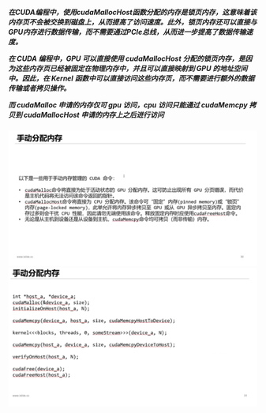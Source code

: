 <h5>在CUDA编程中，使用cudaMallocHost函数分配的内存是锁页内存，这意味着该内存页不会被交换到磁盘上，从而提高了访问速度。此外，锁页内存还可以直接与GPU内存进行数据传输，而不需要通过PCIe总线，从而进一步提高了数据传输速度。

在 CUDA 编程中，GPU 可以直接使用 cudaMallocHost 分配的锁页内存，是因为这些内存页已经被固定在物理内存中，并且可以直接映射到 GPU 的地址空间中。因此，在 Kernel 函数中可以直接访问这些内存页，而不需要进行额外的数据传输或者拷贝操作。

而 cudaMalloc 申请的内存仅可 gpu 访问，cpu 访问只能通过 cudaMemcpy 拷贝到 cudaMallocHost 申请的内存上之后进行访问</h5>
<img src = "../static/手动内存管理.png" ></img>
<img src = "../static/手动分配内存接口.png" ></img>
